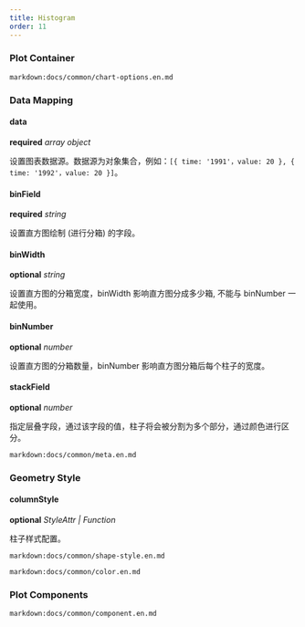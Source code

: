 ```yaml
---
title: Histogram
order: 11
---
```


### Plot Container

`markdown:docs/common/chart-options.en.md`

### Data Mapping

#### data

<description>**required** _array object_</description>

设置图表数据源。数据源为对象集合，例如：`[{ time: '1991'，value: 20 }, { time: '1992'，value: 20 }]`。

#### binField 

<description>**required** _string_</description>

设置直方图绘制 (进行分箱) 的字段。

#### binWidth

<description>**optional** _string_</description>

设置直方图的分箱宽度，binWidth 影响直方图分成多少箱, 不能与 binNumber 一起使用。

#### binNumber

<description>**optional** _number_</description>

设置直方图的分箱数量，binNumber 影响直方图分箱后每个柱子的宽度。

#### stackField

<description>**optional** _number_</description>

指定层叠字段，通过该字段的值，柱子将会被分割为多个部分，通过颜色进行区分。

`markdown:docs/common/meta.en.md`

### Geometry Style

#### columnStyle

<description>**optional** _StyleAttr | Function_</description>

柱子样式配置。

`markdown:docs/common/shape-style.en.md`

`markdown:docs/common/color.en.md`

### Plot Components

`markdown:docs/common/component.en.md`
